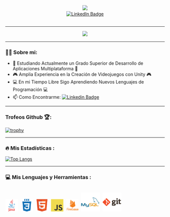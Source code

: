 <div id="header" align="center">
  <img src="https://i.giphy.com/media/ZVik7pBtu9dNS/giphy.webp" width="400"/>
</div>
<div id="badges" align="center">
  <a href="https://www.linkedin.com/in/pedro-rafael-l%C3%A1zaro-nevado-46170a263">
    <img src="https://img.shields.io/badge/LinkedIn-blue?style=for-the-badge&logo=linkedin&logoColor=white" alt="LinkedIn Badge"/>
  </a>
</div>
<div id="count" align="center">
<img src="https://komarev.com/ghpvc/?username=pedrop19&style=flat-square&color=blue" alt=""/>
</div>
<hr>
<div align="center" align="center">
  <img src="https://i.giphy.com/media/bi6RQ5x3tqoSI/giphy.webp" width="400"/>
</div>
<hr>

### 👨‍💻 Sobre mi:
  
   - 📕 Estudiando Actualmente un Grado Superior de Desarrollo de Aplicaciones Multiplataforma 📕
   - 🎮 Amplia Experiencia en la Creación de Videojuegos con Unity 🎮
   - 💻 En mi Tiempo Libre Sigo Aprendiendo Nuevos Lenguajes de Programación 💻
   - :mailbox: Como Encontrarme: [![Linkedin Badge](https://img.shields.io/badge/-kakbar-blue?style=flat&logo=Linkedin&logoColor=white)](https://www.linkedin.com/in/pedro-rafael-l%C3%A1zaro-nevado-46170a263)

<hr>

### Trofeos Github 🏆:

[![trophy](https://github-profile-trophy.vercel.app/?username=ryo-ma&theme=onedark)](https://github.com/ryo-ma/github-profile-trophy)

<hr>

### :fire: Mis Estadísticas :


[![Top Langs](https://github-readme-stats.vercel.app/api/top-langs/?username=pedrop19&layout=compact&theme=vision-friendly-dark)](https://github.com/anuraghazra/github-readme-stats)

<hr>

### 💻 Mis Lenguajes y Herramientas :
<br>
<div>
  <img src="https://github.com/devicons/devicon/blob/master/icons/java/java-original-wordmark.svg" title="Java" alt="Java" width="40" height="40"/>&nbsp;
  <img src="https://github.com/devicons/devicon/blob/master/icons/css3/css3-plain-wordmark.svg"  title="CSS3" alt="CSS" width="40" height="40"/>&nbsp;
  <img src="https://github.com/devicons/devicon/blob/master/icons/html5/html5-original.svg" title="HTML5" alt="HTML" width="40" height="40"/>&nbsp;
  <img src="https://github.com/devicons/devicon/blob/master/icons/javascript/javascript-original.svg" title="JavaScript" alt="JavaScript" width="40" height="40"/>&nbsp;
  <img src="https://github.com/devicons/devicon/blob/master/icons/firebase/firebase-plain-wordmark.svg" title="Firebase" alt="Firebase" width="40" height="40"/>&nbsp;
  <img src="https://github.com/devicons/devicon/blob/master/icons/mysql/mysql-original-wordmark.svg" title="MySQL"  alt="MySQL" width="60" height="60"/>&nbsp;
  <img src="https://github.com/devicons/devicon/blob/master/icons/git/git-original-wordmark.svg" title="Git" **alt="Git" width="60" height="60"/>
</div>
